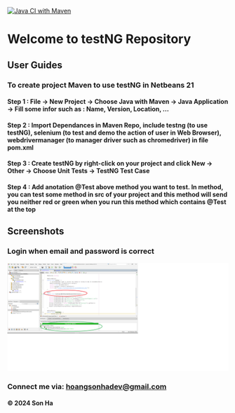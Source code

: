 [![Java CI with Maven](https://github.com/hoangsonha/DemoTestngAutomation/actions/workflows/maven.yml/badge.svg)](https://github.com/hoangsonha/DemoTestngAutomation/actions/workflows/maven.yml)

# Welcome to testNG Repository

## User Guides

### To create project Maven to use testNG in Netbeans 21

#### Step 1 : File -> New Project -> Choose Java with Maven -> Java Application -> Fill some infor such as : Name, Version, Location, ...

#### Step 2 : Import Dependances in Maven Repo, include testng (to use testNG), selenium (to test and demo the action of user in Web Browser), webdrivermanager (to manager driver such as chromedriver) in file pom.xml

#### Step 3 : Create testNG by right-click on your project and click New -> Other -> Choose Unit Tests -> TestNG Test Case

#### Step 4 : Add anotation @Test above method you want to test. In method, you can test some method in src of your project and this method will send you neither red or green when you run this method which contains @Test at the top


## Screenshots

### Login when email and password is correct

![Source code and test script](https://github.com/hoangsonha/DemoTestngAutomation/blob/main/screenshots/testLoginWithEmailAndPassCorrect.png)

### Connect me via: hoangsonhadev@gmail.com

#### &#169; 2024 Son Ha



